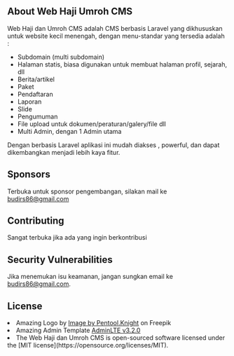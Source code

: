 
## About Web Haji Umroh CMS

Web Haji dan Umroh CMS adalah CMS berbasis Laravel yang dikhususkan untuk website kecil menengah, dengan menu-standar yang tersedia adalah :

- Subdomain (multi subdomain)
- Halaman statis, biasa digunakan untuk membuat halaman profil, sejarah, dll
- Berita/artikel
- Paket
- Pendaftaran
- Laporan
- Slide
- Pengumuman
- File upload untuk dokumen/peraturan/galery/file dll
- Multi Admin, dengan 1 Admin utama


Dengan berbasis Laravel aplikasi ini  mudah diakses , powerful, dan dapat dikembangkan menjadi lebih kaya fitur.

## Sponsors

Terbuka untuk sponsor pengembangan, silakan mail ke budirs86@gmail.com


## Contributing

Sangat terbuka jika ada yang ingin berkontribusi


## Security Vulnerabilities

Jika menemukan isu keamanan, jangan sungkan email ke budirs86@gmail.com.

## License
<li>Amazing Logo by <a href="https://www.freepik.com/free-vector/letter-g-geometric-log-design_1117625.htm#query=g%20logo%20design&position=9&from_view=keyword">Image by Pentool.Knight</a> on Freepik</li>
<li>Amazing Admin Template <a href="https://github.com/ColorlibHQ/AdminLTE/releases">AdminLTE v3.2.0</a></li>
<li>The Web Haji dan Umroh CMS is open-sourced software licensed under the [MIT license](https://opensource.org/licenses/MIT).</li>

